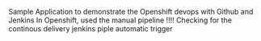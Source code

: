 Sample Application to demonstrate the Openshift devops with Github and Jenkins
In Openshift, used the manual pipeline !!!!
Checking for the continous delivery jenkins piple automatic trigger 
